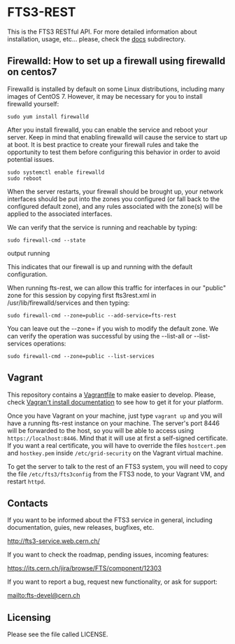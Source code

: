 FTS3-REST
=========
This is the FTS3 RESTful API.
For more detailed information about installation, usage, etc... please, check the [docs](docs/README.md) subdirectory.

## Firewalld: How to set up a firewall using firewalld on centos7

Firewalld is installed by default on some Linux distributions, including many images of CentOS 7. However, it may be necessary for you to install firewalld yourself:

    sudo yum install firewalld

After you install firewalld, you can enable the service and reboot your server. Keep in mind that enabling firewalld will cause the service to start up at boot. It is best practice to create your firewall rules and take the opportunity to test them before configuring this behavior in order to avoid potential issues.

    sudo systemctl enable firewalld
    sudo reboot

When the server restarts, your firewall should be brought up, your network interfaces should be put into the zones you configured (or fall back to the configured default zone), and any rules associated with the zone(s) will be applied to the associated interfaces.

We can verify that the service is running and reachable by typing:

    sudo firewall-cmd --state

output
running

This indicates that our firewall is up and running with the default configuration.

When running fts-rest, we can allow this traffic for interfaces in our "public" zone for this session by copying first fts3rest.xml in /usr/lib/firewalld/services and then typing:

    sudo firewall-cmd --zone=public --add-service=fts-rest

You can leave out the --zone= if you wish to modify the default zone. We can verify the operation was successful by using the --list-all or --list-services operations:

    sudo firewall-cmd --zone=public --list-services


## Vagrant
This repository contains a [Vagrantfile](https://www.vagrantup.com/) to make easier to develop.
Please, check [Vagran't install documentation](https://www.vagrantup.com/docs/installation/) to see how to get it
for your platform.

Once you have Vagrant on your machine, just type `vagrant up` and you will have a running fts-rest instance on
your machine. The server's port 8446 will be forwarded to the host, so you will be able to access using
`https://localhost:8446`. Mind that it will use at first a self-signed certificate. If you want a real certificate,
you will have to override the files `hostcert.pem` and `hostkey.pem` inside `/etc/grid-security` on the Vagrant
virtual machine.

To get the server to talk to the rest of an FTS3 system, you will need to copy the file `/etc/fts3/fts3config`
from the FTS3 node, to your Vagrant VM, and restart `httpd`.

## Contacts
If you want to be informed about the FTS3 service in general, including documentation, guies,
new releases, bugfixes, etc.

<http://fts3-service.web.cern.ch/>

If you want to check the roadmap, pending issues, incoming features:

<https://its.cern.ch/jira/browse/FTS/component/12303>

If you want to report a bug, request new functionality, or ask for support:

<mailto:fts-devel@cern.ch>

## Licensing
Please see the file called LICENSE.

